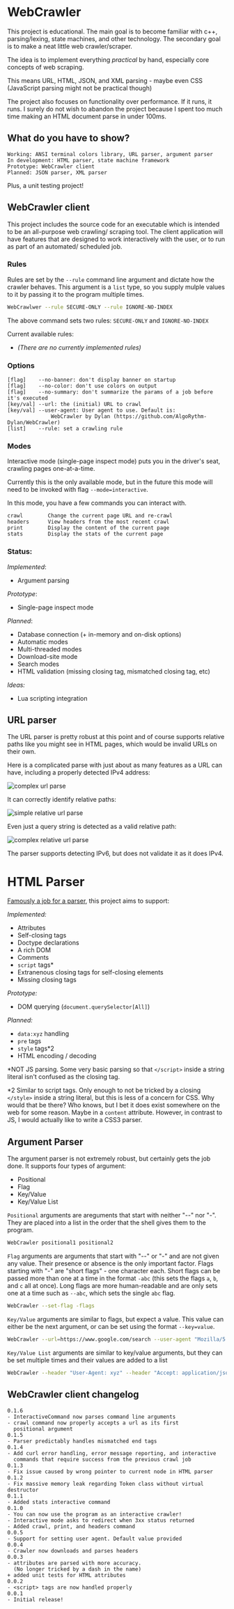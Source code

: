 # WebCrawler
This project is educational. The main goal
is to become familiar with c++, parsing/lexing,
state machines, and other technology. The
secondary goal is to make a neat little web
crawler/scraper.

The idea is to implement everything *practical*
by hand, especially core concepts of web scraping.

This means URL, HTML, JSON, and XML parsing -
maybe even CSS (JavaScript parsing might not
be practical though)

The project also focuses on functionality over
performance. If it runs, it runs. I surely
do not wish to abandon the project because I
spent too much time making an HTML document parse
in under 100ms.

## What do you have to show?

```
Working: ANSI terminal colors library, URL parser, argument parser
In development: HTML parser, state machine framework
Prototype: WebCrawler client
Planned: JSON parser, XML parser
```

Plus, a unit testing project!

## WebCrawler client
This project includes the source code for an executable
which is intended to be an all-purpose web crawling/
scraping tool. The client application will have features
that are designed to work interactively with the user,
or to run as part of an automated/ scheduled job.

### Rules
Rules are set by the `--rule` command line argument and
dictate how the crawler behaves. This argument is a `list`
type, so you supply mulple values to it by passing it
to the program multiple times.

```sh
WebCrawlwer --rule SECURE-ONLY --rule IGNORE-NO-INDEX
```

The above command sets two rules: `SECURE-ONLY` and `IGNORE-NO-INDEX`

Current available rules:
- *(There are no currently implemented rules)*

### Options
```
[flag]    --no-banner: don't display banner on startup
[flag]    --no-color: don't use colors on output
[flag]    --no-summary: don't summarize the params of a job before it's executed
[key/val] --url: the (initial) URL to crawl
[key/val] --user-agent: User agent to use. Default is:
              WebCrawler by Dylan (https://github.com/AlgoRythm-Dylan/WebCrawler)
[list]    --rule: set a crawling rule
```

### Modes

Interactive mode (single-page inspect mode) puts you in
the driver's seat, crawling pages one-at-a-time.

Currently this is the only available mode, but in the
future this mode will need to be invoked with flag
`--mode=interactive`.

In this mode, you have a few commands you can interact
with.

```
crawl        Change the current page URL and re-crawl
headers      View headers from the most recent crawl
print        Display the content of the current page
stats        Display the stats of the current page
```

### Status:

*Implemented*:
- Argument parsing

*Prototype*:
- Single-page inspect mode

*Planned*:
- Database connection (+ in-memory and on-disk options)
- Automatic modes
- Multi-threaded modes
- Download-site mode
- Search modes
- HTML validation (missing closing tag, mismatched closing tag, etc)

*Ideas:*
- Lua scripting integration

## URL parser
The URL parser is pretty robust at this point
and of course supports relative paths like you might
see in HTML pages, which would be invalid URLs on
their own.

Here is a complicated parse with just about
as many features as a URL can have, including
a properly detected IPv4 address:

![complex url parse](docs/complex%20url%20parse.jpg)

It can correctly identify relative paths:

![simple relative url parse](docs/simple%20relative%20parse.jpg)

Even just a query string is detected as a
valid relative path:

![complex relative url parse](docs/difficult%20relative%20parse.jpg)

The parser supports detecting IPv6, but does not
validate it as it does IPv4.

# HTML Parser
[Famously a job for a parser](https://stackoverflow.com/questions/1732348/regex-match-open-tags-except-xhtml-self-contained-tags/1732454?ref=blog.codinghorror.com#1732454),
this project aims to support:

*Implemented:*
- Attributes
- Self-closing tags
- Doctype declarations
- A rich DOM
- Comments
- `script` tags*
- Extranenous closing tags for self-closing elements
- Missing closing tags

*Prototype:*
- DOM querying (`document.querySelector[All]`)

*Planned:*
- `data:xyz` handling
- `pre` tags
- `style` tags*2
- HTML encoding / decoding

*NOT JS parsing. Some very basic parsing so
that `</script>` inside a string literal
isn't confused as the closing tag.

*2 Similar to script tags. Only enough to
not be tricked by a closing `</style>` inside
a string literal, but this is less of a concern
for CSS. Why would that be there? Who knows,
but I bet it does exist somewhere on the web for
some reason. Maybe in a `content` attribute.
However, in contrast to JS, I would actually
like to write a CSS3 parser.

## Argument Parser
The argument parser is not extremely robust, but
certainly gets the job done. It supports four types
of argument:

- Positional
- Flag
- Key/Value
- Key/Value List

`Positional` arguments are areguments that start with
neither "--" nor "-". They are placed into a list in the
order  that the shell gives them to the program.

```sh
WebCrawler positional1 positional2
```

`Flag` arguments are arguments that start with "--" or
"-" and are not given any value. Their presence or absence
is the only important factor. Flags starting with "-" are
"short flags" - one character each. Short flags can be passed
more than one at a time in the format `-abc` (this sets the
flags `a`, `b`, and `c` all at once). Long flags are more
human-readable and are only sets one at a time such as
`--abc`, which sets the single `abc` flag.

```sh
WebCrawler --set-flag -flags
```

`Key/Value` arguments are similar to flags, but expect a
value. This value can either be the next argument, or
can be set using the format `--key=value`.

```sh
WebCrawler --url=https://www.google.com/search --user-agent "Mozilla/5.0 (Windows NT 10.0; Win64; x64) AppleWebKit/537.36 (KHTML, like Gecko) Chrome/119.0.0.0 Safari/537.36"
```

`Key/Value List` arguments are similar to key/value arguments,
but they can be set multiple times and their values are added
to a list

```sh
WebCrawler --header "User-Agent: xyz" --header "Accept: application/json"
```

## WebCrawler client changelog
```
0.1.6
- InteractiveCommand now parses command line arguments
- crawl command now properly accepts a url as its first
  positional argument
0.1.5
- Parser predictably handles mismatched end tags
0.1.4
- Add curl error handling, error message reporting, and interactive
  commands that require success from the previous crawl job
0.1.3
- Fix issue caused by wrong pointer to current node in HTML parser
0.1.2
- Fix massive memory leak regarding Token class without virtual destructor
0.1.1
- Added stats interactive command
0.1.0
- You can now use the program as an interactive crawler!
- Interactive mode asks to redirect when 3xx status returned
- Added crawl, print, and headers command
0.0.5
- Support for setting user agent. Default value provided
0.0.4
- Crawler now downloads and parses headers
0.0.3
- attributes are parsed with more accuracy.
  (No longer tricked by a dash in the name)
+ added unit tests for HTML attributes
0.0.2
- <script> tags are now handled properly
0.0.1
- Initial release!
```